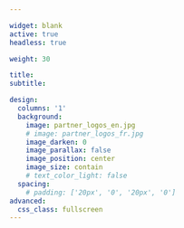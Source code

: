 ```yaml
---

widget: blank
active: true
headless: true

weight: 30

title:
subtitle:

design:
  columns: '1'
  background:
    image: partner_logos_en.jpg
    # image: partner_logos_fr.jpg
    image_darken: 0
    image_parallax: false
    image_position: center
    image_size: contain
    # text_color_light: false
  spacing:
    # padding: ['20px', '0', '20px', '0']
advanced:
  css_class: fullscreen
---
```


